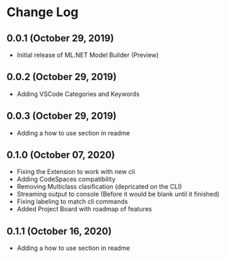 # Change Log

## 0.0.1 (October 29, 2019)
* Initial release of ML.NET Model Builder (Preview)

## 0.0.2 (October 29, 2019)
* Adding VSCode Categories and Keywords
## 0.0.3 (October 29, 2019)
* Adding a how to use section in readme

## 0.1.0 (October 07, 2020)
* Fixing the Extension to work with new cli
* Adding CodeSpaces compatibility
* Removing Multiclass clasification (depricated on the CLI)
* Streaming output to console (Before it would be blank until it finished)
* Fixing labeling to match cli commands
* Added Project Board with roadmap of features

## 0.1.1 (October 16, 2020)
* Adding a how to use section in readme
